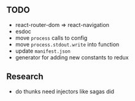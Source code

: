 ## TODO
* react-router-dom => react-navigation
* esdoc
* move `process` calls to config
* move `process.stdout.write` into function
* update `manifest.json`
* generator for adding new constants to redux

## Research
* do thunks need injectors like sagas did
